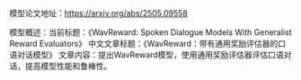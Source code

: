 模型论文地址：https://arxiv.org/abs/2505.09558

模型概述：当前标题：《WavReward: Spoken Dialogue Models With Generalist Reward Evaluators》
中文文章标题：《WavReward：带有通用奖励评估器的口语对话模型》
文章内容：提出WavReward模型，使用通用奖励评估器评估口语对话，提高模型性能和鲁棒性。
